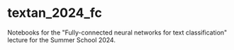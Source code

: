 # textan_2024_fc

Notebooks for the "Fully-connected neural networks for text classification" lecture for the Summer School 2024.
